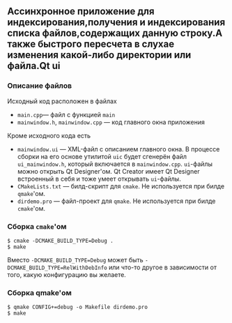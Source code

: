 Ассинхронное приложение для индексирования,получения и индексирования списка файлов,содержащих данную строку.А также быстрого пересчета в слуxае изменения какой-либо директории или файла.Qt ui
-------------------------------------------------------

### Описание файлов

Исходный код расположен в файлах
 - `main.cpp`— файл с функцией `main`
 - `mainwindow.h`, `mainwindow.cpp` — код главного окна приложения
 
 Кроме исходного кода есть
 - `mainwindow.ui` — XML-файл с описанием главного окна. В процессе сборки на его основе утилитой `uic` будет сгенерён файл `ui_mainwindow.h`, который включается в `mainwindow.cpp`. `ui`-файлы можно открыть Qt Designer'ом. Qt Creator имеет Qt Designer встроенный в себя и тоже умеет открывать `ui`-файлы.
 - `CMakeLists.txt` — билд-скрипт для `cmake`.  Не используется при билде `qmake`'ом.
 - `dirdemo.pro` — файл-проект для `qmake`. Не используется при билде `cmake`'ом.

### Сборка `cmake`'ом

    $ cmake -DCMAKE_BUILD_TYPE=Debug .
    $ make

Вместо `-DCMAKE_BUILD_TYPE=Debug` может быть `-DCMAKE_BUILD_TYPE=RelWithDebInfo` или что-то другое в зависимости от того, какую конфигурацию вы желаете.

### Сборка qmake'ом

    $ qmake CONFIG+=debug -o Makefile dirdemo.pro
    $ make
